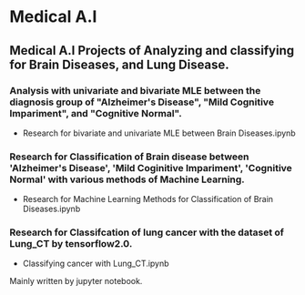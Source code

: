 # Medical A.I
## Medical A.I Projects of Analyzing and classifying for Brain Diseases, and Lung Disease.

### Analysis with univariate and bivariate MLE between the diagnosis group of "Alzheimer's Disease", "Mild Cognitive Impariment", and "Cognitive Normal".
- Research for bivariate and univariate MLE between Brain Diseases.ipynb

### Research for Classification of Brain disease between 'Alzheimer's Disease', 'Mild Coginitive Impariment', 'Cognitive Normal' with various methods of Machine Learning.
- Research for Machine Learning Methods for Classification of Brain Diseases.ipynb

### Research for Classifcation of lung cancer with the dataset of Lung_CT by tensorflow2.0.
- Classifying cancer with Lung_CT.ipynb

Mainly written by jupyter notebook.
